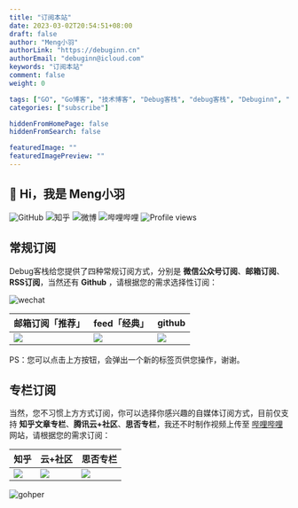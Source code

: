 ```yaml
---
title: "订阅本站"
date: 2023-03-02T20:54:51+08:00
draft: false
author: "Meng小羽"
authorLink: "https://debuginn.cn"
authorEmail: "debuginn@icloud.com"
keywords: "订阅本站"
comment: false
weight: 0

tags: ["GO", "Go博客", "技术博客", "Debug客栈", "debug客栈", "Debuginn", "debuginn", "subscribe"]
categories: ["subscribe"]

hiddenFromHomePage: false
hiddenFromSearch: false

featuredImage: ""
featuredImagePreview: ""
---
```


## 🤠 Hi，我是 Meng小羽

![GitHub](https://img.shields.io/badge/dynamic/json?url=https%3A%2F%2Fapi.swo.moe%2Fstats%2Fgithub%2Fdebuginn&query=count&color=181717&label=GitHub&labelColor=282c34&logo=github&suffix=+follows&cacheSeconds=3600)
![知乎](https://img.shields.io/badge/dynamic/json?url=https%3A%2F%2Fapi.swo.moe%2Fstats%2Fzhihu%2Fdebuginn&query=count&color=282c34&label=%E7%9F%A5%E4%B9%8E&labelColor=0084ff&logo=zhihu&logoColor=ffffff&suffix=+%E5%85%B3%E6%B3%A8&cacheSeconds=3600)
![微博](https://img.shields.io/badge/dynamic/json?url=https%3A%2F%2Fapi.swo.moe%2Fstats%2Fweibo%2F7096209693&query=count&color=040000&label=%E5%BE%AE%E5%8D%9A&labelColor=e71f19&logo=sina-weibo&suffix=+%E5%85%B3%E6%B3%A8&cacheSeconds=3600)
![哔哩哔哩](https://img.shields.io/badge/dynamic/json?url=https%3A%2F%2Fapi.swo.moe%2Fstats%2Fbilibili%2F238989334&query=count&color=282c34&label=%E5%93%94%E5%93%A9%E5%93%94%E5%93%A9&labelColor=FE7398&logo=data%3Aimage%2Fpng%3Bbase64%2CiVBORw0KGgoAAAANSUhEUgAAAGAAAABgCAYAAADimHc4AAAD7ElEQVR4nO2dW9WrMBCFK6ESkFAJSKiESqgEHCABCZWAhEpAAhL2ecik5dDc%2FpXLBDLfWnlqy0xmJ5BMQnq5CIIgCIIgCIIgCIIgCEIBAHQAemYfrgCunD6wAKAHsEKxALgx+bCQD8%2FS9tmgVqeDr1lLigDgZvDhXso+K9TyTBQRwRJ8AHjntl0Flh5QRAQK%2FmKxPeayWx2OXpBNBKiHvi34b7T2MC4pAvW6twR%2FRwkRKPizBN8CgEcuESj4Lwm+BwBjahEk+H8EwJRKhOaCDzW8e1JLfkUUH1NgmR3XmHffHR1l+72BSs8d7w8U+JDAnZERQMcV+CtUi7dNqFqibB4J7vtrq7xKCuAasbTMXCL4T+5aVk6+2xHUrWdhruAR6HIJcOeu2UHI8zyAe2ytWfEdWz9PVvQ8YAmIQ5dDAB9LFsMVAv8oMO2zAGrC5WNIarRiAuKR9jYEd9pY08aa6uUzIHGRdkgKd8pY0yc1WjEBAqypDYoAG0QAZkQAZkQAZkQAZk4vANQenjsSzS3I%2FwcSbXU5jQBUkRtdf4Rar90v8kSv3+I3ffCCSpk8I%2Fw+lgDkdI%2Fv2rEp2CaiWm1AsDQLlDAD+dlFXLMeAaCSeLZdaSFE5VUQNot38cKuEeBgAsSuG0flVZBmEanbXfNQAsS0fgBYIn2fIu3%2FBBMHEyBmDXlFfA8IzeHb+Ems4WAChKykrVA9ZfsQTL57jXzRg4A5wC%2FA8N4ADiZAZwm2XjW75Qh2KOTfA0p4kygPw28OJcCVgn3nDnYo2EwEYRgGH0qAMyICMCMCMCMCMCMCMCMCMCMCfP3qwHDOQ4AAUekTk8FaBRihJnZdYbvtCGC7LvmkM63GjVDINPFrQgCq5ETXfmMzI90FXzPvfqt7x4rEu%2FZaEcCUxFvgz2zO+BUn6UkoaEEAsptiMSX5e8FoRYCN7cVgb4Vq7U%2FH50Pq4JNP7Qiw8UFnJwcK+tXy+Wj6PLEvPgHSHv5UgwA1IQIwwyFAyLJin9RoxYgAzAQIkPwNmf26busC+OIx5TDqo5nDT+F%2FSS%2F9CYzwb+No49zNy2evkYv0LywGGAXUvp6eSneycqOic0w20k7CNgKE7jJunSGLACTCxF27ylmQc98T5MQUH49swd+I0HPXslLKnT0N+wnkrTKi9JZL%2FL9i1SorMmdeQ4TQQ7OFMxIMzGD45w8nUL1im7efENZLJpgPSw0pfz0cdt4U3230Td%2FTvx2R6d2FrHhEWLkq5PELOMsRPHCPnAZGv1xJteL7jbJiaW3sB2nDvPC%2FosSYvjRQz4cJ6n7KO3rYQL7M+L6nVtfDVRAEQRAEQRAEQRAEIZ5%2FSAXmdfXaoQsAAAAASUVORK5CYII%3D&suffix=+%E5%85%B3%E6%B3%A8&cacheSeconds=3600)
![Profile views](https://komarev.com/ghpvc/?username=debuginn&color=blueviolet)

## 常规订阅

Debug客栈给您提供了四种常规订阅方式，分别是 **微信公众号订阅**、**邮箱订阅**、 **RSS订阅**，当然还有 **Github** ，请根据您的需求选择性订阅：

![wechat](https://image.debuginn.cn/202302202248422.png)

| 邮箱订阅「推荐」                                                                                                                          | feed「经典」                                                                                                                    | github                                                                                                               |
|-----------------------------------------------------------------------------------------------------------------------------------|-----------------------------------------------------------------------------------------------------------------------------|----------------------------------------------------------------------------------------------------------------------|
| <a href="https://mailchi.mp/510cad3f229f/debuginn" target="_blank"><img src="https://image.debuginn.cn/202303022113594.jpeg"></a> | <a href="https://blog.debuginn.cn/index.xml" target="_blank"><img src="https://image.debuginn.cn/202303022120906.jpeg"></a> | <a href="https://github.com/debuginn" target="_blank"><img src="https://image.debuginn.cn/202303022120571.jpeg"></a> |

PS：您可以点击上方按钮，会弹出一个新的标签页供您操作，谢谢。


## 专栏订阅

当然，您不习惯上方方式订阅，你可以选择你感兴趣的自媒体订阅方式，目前仅支持 **知乎文章专栏**、**腾讯云+社区**、**思否专栏**，我还不时制作视频上传至 [哔哩哔哩](https://space.bilibili.com/238989334) 网站，请根据您的需求订阅：

| 知乎                                                                                                                                   | 云+社区                                                                                                                                               | 思否专栏                                                                                                                         |
|--------------------------------------------------------------------------------------------------------------------------------------|----------------------------------------------------------------------------------------------------------------------------------------------------|------------------------------------------------------------------------------------------------------------------------------|
| <a href="https://www.zhihu.com/people/debuginn/posts" target="_blank"><img src="https://image.debuginn.cn/202303022147756.jpeg"></a> | <a href="https://cloud.tencent.com/developer/user/1246978/articles" target="_blank"><img src="https://image.debuginn.cn/202303022147501.jpeg"></a> | <a href="https://segmentfault.com/u/debuginn" target="_blank"><img src="https://image.debuginn.cn/202303022148254.jpeg"></a> |

![gohper](https://image.debuginn.cn/202303022149399.png)
